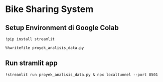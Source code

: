 # Bike Sharing System
## Setup Environment di Google Colab
```
!pip install streamlit
```
```
%%writefile proyek_analisis_data.py
```

## Run stramlit app
```
!streamlit run proyek_analisis_data.py & npx localtunnel --port 8501
```
